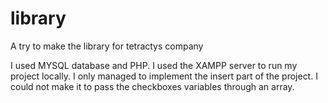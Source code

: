 # library
A try to make the library for tetractys company


I used MYSQL database and PHP. I used the XAMPP server to run my project locally.
I only managed to implement the insert part of the project. I could not make it to pass the checkboxes variables through an array.
